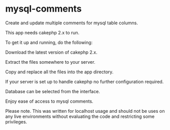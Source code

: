 mysql-comments
==============

Create and update multiple comments for mysql table columns.

This app needs cakephp 2.x to run.

To get it up and running, do the following:

Download the latest version of cakephp 2.x.

Extract the files somewhere to your server.

Copy and replace all the files into the app directory.

If your server is set up to handle cakephp no further configuration required.

Database can be selected from the interface.

Enjoy ease of access to mysql comments.

Please note. This was written for localhost usage and should not be uses on any live environments without evaluating the code and restricting some privileges.
